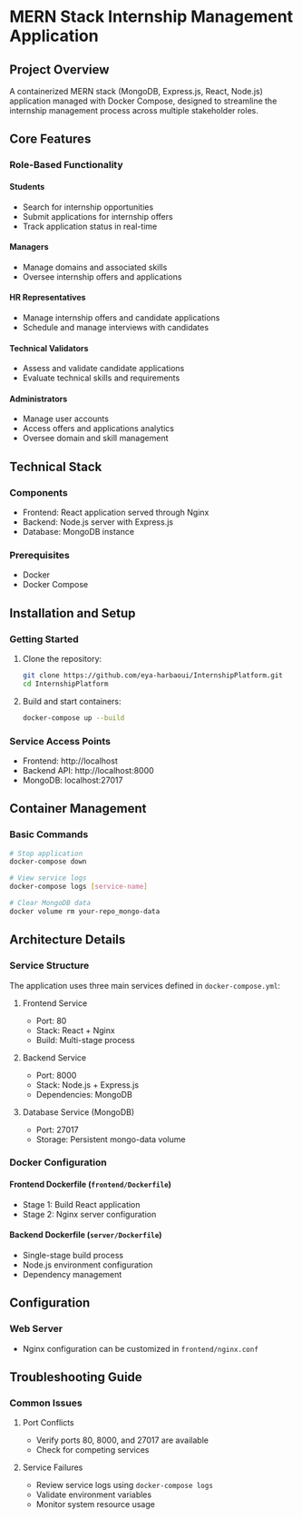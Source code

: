 # MERN Stack Internship Management Application

## Project Overview
A containerized MERN stack (MongoDB, Express.js, React, Node.js) application managed with Docker Compose, designed to streamline the internship management process across multiple stakeholder roles.

## Core Features

### Role-Based Functionality

#### Students
- Search for internship opportunities
- Submit applications for internship offers
- Track application status in real-time

#### Managers
- Manage domains and associated skills
- Oversee internship offers and applications

#### HR Representatives
- Manage internship offers and candidate applications
- Schedule and manage interviews with candidates

#### Technical Validators
- Assess and validate candidate applications
- Evaluate technical skills and requirements

#### Administrators
- Manage user accounts
- Access offers and applications analytics
- Oversee domain and skill management

## Technical Stack

### Components
- Frontend: React application served through Nginx
- Backend: Node.js server with Express.js
- Database: MongoDB instance

### Prerequisites
- Docker
- Docker Compose

## Installation and Setup

### Getting Started
1. Clone the repository:
   ```bash
   git clone https://github.com/eya-harbaoui/InternshipPlatform.git
   cd InternshipPlatform
   ```

2. Build and start containers:
   ```bash
   docker-compose up --build
   ```

### Service Access Points
- Frontend: http://localhost
- Backend API: http://localhost:8000
- MongoDB: localhost:27017

## Container Management

### Basic Commands
```bash
# Stop application
docker-compose down

# View service logs
docker-compose logs [service-name]

# Clear MongoDB data
docker volume rm your-repo_mongo-data
```

## Architecture Details

### Service Structure
The application uses three main services defined in `docker-compose.yml`:

1. Frontend Service
   - Port: 80
   - Stack: React + Nginx
   - Build: Multi-stage process

2. Backend Service
   - Port: 8000
   - Stack: Node.js + Express.js
   - Dependencies: MongoDB

3. Database Service (MongoDB)
   - Port: 27017
   - Storage: Persistent mongo-data volume

### Docker Configuration

#### Frontend Dockerfile (`frontend/Dockerfile`)
- Stage 1: Build React application
- Stage 2: Nginx server configuration

#### Backend Dockerfile (`server/Dockerfile`)
- Single-stage build process
- Node.js environment configuration
- Dependency management

## Configuration

### Web Server
- Nginx configuration can be customized in `frontend/nginx.conf`

## Troubleshooting Guide

### Common Issues

1. Port Conflicts
   - Verify ports 80, 8000, and 27017 are available
   - Check for competing services

2. Service Failures
   - Review service logs using `docker-compose logs`
   - Validate environment variables
   - Monitor system resource usage
